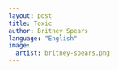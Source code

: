 ```yaml
---
layout: post
title: Toxic
author: Britney Spears
language: "English"
image:
  artist: britney-spears.png
---
```

